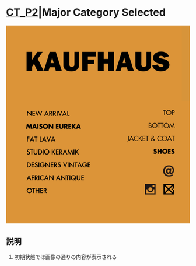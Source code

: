 # [CT_P2](CTDetail/CT_P2_MajorCategorySelected/detail.md)|Major Category Selected

![MajorCategorySelected](MajorCategorySelected.png "MajorCategorySelected")

## 説明

1. 初期状態では画像の通りの内容が表示される
